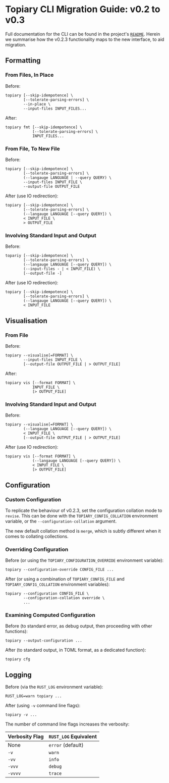 # Topiary CLI Migration Guide: v0.2 to v0.3

Full documentation for the CLI can be found in the project's
[`README`](/README.md). Herein we summarise how the v0.2.3 functionality
maps to the new interface, to aid migration.

## Formatting

### From Files, In Place

Before:
```
topiary [--skip-idempotence] \
        [--tolerate-parsing-errors] \
        --in-place \
        --input-files INPUT_FILES...
```

After:
```
topiary fmt [--skip-idempotence] \
            [--tolerate-parsing-errors] \
            INPUT_FILES...
```

### From File, To New File

Before:
```
topiary [--skip-idempotence] \
        [--tolerate-parsing-errors] \
        (--langauge LANGUAGE | --query QUERY) \
        --input-files INPUT_FILE \
        --output-file OUTPUT_FILE
```

After (use IO redirection):
```
topiary [--skip-idempotence] \
        [--tolerate-parsing-errors] \
        (--langauge LANGUAGE [--query QUERY]) \
        < INPUT_FILE \
        > OUTPUT_FILE
```

### Involving Standard Input and Output

Before:
```
topariy [--skip-idempotence] \
        [--tolerate-parsing-errors] \
        (--langauge LANGUAGE [--query QUERY]) \
        (--input-files - | < INPUT_FILE) \
        [--output-file -]
```

After (use IO redirection):
```
topiary [--skip-idempotence] \
        [--tolerate-parsing-errors] \
        (--langauge LANGUAGE [--query QUERY]) \
        < INPUT_FILE
```

## Visualisation

### From File

Before:
```
topiary --visualise[=FORMAT] \
        --input-files INPUT_FILE \
        [--output-file OUTPUT_FILE | > OUTPUT_FILE]
```

After:
```
topiary vis [--format FORMAT] \
            INPUT_FILE \
            [> OUTPUT_FILE]
```

### Involving Standard Input and Output

Before:
```
topiary --visualise[=FORMAT] \
        (--langauge LANGUAGE [--query QUERY]) \
        < INPUT_FILE \
        [--output-file OUTPUT_FILE | > OUTPUT_FILE]
```

After (use IO redirection):
```
topiary vis [--format FORMAT] \
            (--langauge LANGUAGE [--query QUERY]) \
            < INPUT_FILE \
            [> OUTPUT_FILE]
```

## Configuration

### Custom Configuration

To replicate the behaviour of v0.2.3, set the configuration collation
mode to `revise`. This can be done with the `TOPIARY_CONFIG_COLLATION`
environment variable, or the `--configuration-collation` argument.

The new default collation method is `merge`, which is subtly different
when it comes to collating collections.

### Overriding Configuration

Before (or using the `TOPIARY_CONFIGURATION_OVERRIDE` environment
variable):
```
topiary --configuration-override CONFIG_FILE ...
```

After (or using a combination of `TOPIARY_CONFIG_FILE` and
`TOPIARY_CONFIG_COLLATION` environment variables):
```
topiary --configuration CONFIG_FILE \
        --configuration-collation override \
        ...
```

### Examining Computed Configuration

Before (to standard error, as debug output, then proceeding with other
functions):
```
topiary --output-configuration ...
```

After (to standard output, in TOML format, as a dedicated function):
```
topiary cfg
```

## Logging

Before (via the `RUST_LOG` environment variable):
```
RUST_LOG=warn topiary ...
```

After (using `-v` command line flags):
```
topiary -v ...
```

The number of command line flags increases the verbosity:

| Verbosity Flag | `RUST_LOG` Equivalent |
| :------------- | :-------------------- |
| None           | `error` (default)     |
| `-v`           | `warn`                |
| `-vv`          | `info`                |
| `-vvv`         | `debug`               |
| `-vvvv`        | `trace`               |
